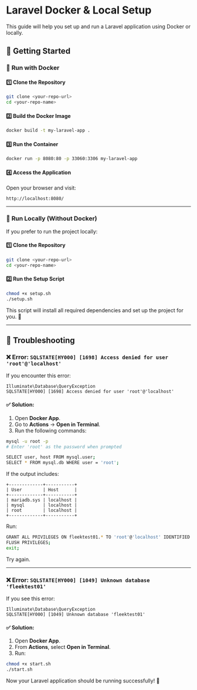 # Laravel Docker & Local Setup

This guide will help you set up and run a Laravel application using Docker or locally.

## 🚀 Getting Started

### 🔹 **Run with Docker**

#### 1️⃣ Clone the Repository

```bash
git clone <your-repo-url>
cd <your-repo-name>

```

#### 2️⃣ Build the Docker Image

```bash
docker build -t my-laravel-app .

```

#### 3️⃣ Run the Container

```bash
docker run -p 8080:80 -p 33060:3306 my-laravel-app

```

#### 4️⃣ Access the Application

Open your browser and visit:

```
http://localhost:8080/

```

----------

### 🔹 **Run Locally (Without Docker)**

If you prefer to run the project locally:

#### 1️⃣ Clone the Repository

```bash
git clone <your-repo-url>
cd <your-repo-name>

```

#### 2️⃣ Run the Setup Script

```bash
chmod +x setup.sh
./setup.sh

```

This script will install all required dependencies and set up the project for you. 🎉

----------

## 🔧 Troubleshooting

### ❌ **Error: `SQLSTATE[HY000] [1698] Access denied for user 'root'@'localhost'`**

If you encounter this error:

```
Illuminate\Database\QueryException  
SQLSTATE[HY000] [1698] Access denied for user 'root'@'localhost'  

```

#### ✅ **Solution:**

1.  Open **Docker App**.
2.  Go to **Actions** → **Open in Terminal**.
3.  Run the following commands:

```bash
mysql -u root -p
# Enter 'root' as the password when prompted

SELECT user, host FROM mysql.user;
SELECT * FROM mysql.db WHERE user = 'root';

```

If the output includes:

```
+-------------+-----------+  
| User        | Host      |  
+-------------+-----------+  
| mariadb.sys | localhost |  
| mysql       | localhost |  
| root        | localhost |  
+-------------+-----------+  

```

Run:

```bash
GRANT ALL PRIVILEGES ON fleektest01.* TO 'root'@'localhost' IDENTIFIED BY 'YOUR_ROOT_PASSWORD';  
FLUSH PRIVILEGES;  
exit;

```

Try again.

----------

### ❌ **Error: `SQLSTATE[HY000] [1049] Unknown database 'fleektest01'`**

If you see this error:

```
Illuminate\Database\QueryException  
SQLSTATE[HY000] [1049] Unknown database 'fleektest01'  

```

#### ✅ **Solution:**

1.  Open **Docker App**.
2.  From **Actions**, select **Open in Terminal**.
3.  Run:

```bash
chmod +x start.sh  
./start.sh  

```

Now your Laravel application should be running successfully! 🚀
